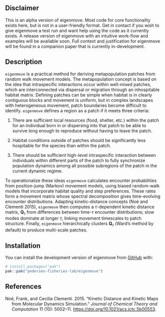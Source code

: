
<!-- README.md is generated from README.Rmd. Please edit that file -->

## Disclaimer

<!-- badges: start -->

<!-- badges: end -->

This is an alpha version of eigenmove. Most code for core functionality
exists here, but is not in a user-friendly format. Get in contact if you
wish to give eigenmove a test run and want help using the code as it
currently exists. A release version of eigenmove with an intuitive
work-flow and examples will be available soon. Full context and
justification for eigenmove will be found in a companion paper that is
currently in-development.

## Description

`eigenmove` is a practical method for deriving metapopulation patches
from random walk movement models. The metapopulation concept is based on
the idea that intraspecific interactions occur within well-mixed
patches, which are interconnected via dispersal or migration through an
inhospitable habitat matrix. Defining patches can be simple when habitat
is in clearly contiguous blocks and movement is uniform, but in complex
landscapes with heterogeneous movement, patch boundaries become
difficult to identify. `eigenmove` defines a region as a patch if it
meets three criteria:

1.  There are sufficient local resources (food, shelter, etc.) within
    the patch for an individual born in or dispersing into that patch to
    be able to survive long enough to reproduce without having to leave
    the patch.

2.  Habitat conditions outside of patches should be significantly less
    hospitable for the species than within the patch.

3.  There should be sufficient high-level intraspecific interaction
    between individuals within different parts of the patch to fully
    synchronize population dynamics among all possible subregions of the
    patch in the current dynamic regime.

To operationalize these ideas `eigenmove` calculates encounter
probabilities from position-jump (Markov) movement models, using biased
random-walk models that incorporate habitat quality and step
preferences. These rates form a movement matrix whose spectral
decomposition gives time-evolving encounter distributions. Adapting
kinetic-distance concepts (Noé and Clementi 2015), `eigenmove` then
computes a $\tau$-dependent kinetic distance matrix, $\bm{Q}_\tau$ from
differences between time-$\tau$ encounter distributions; slow modes
dominate at longer $\tau$, linking movement timescales to patch
structure. Finally, `eigenmove` hierarchically clusters $\bm{Q}_\tau$
(Ward’s method by default) to produce multi-scale patches.

## Installation

You can install the development version of eigenmove from
[GitHub](https://github.com/) with:

``` r
# install.packages("pak")
pak::pak("pedersen-fisheries-lab/eigenmove")
```

## References

<div id="refs" class="references csl-bib-body hanging-indent"
entry-spacing="0">

<div id="ref-noeKineticDistanceKinetic2015" class="csl-entry">

Noé, Frank, and Cecilia Clementi. 2015. “Kinetic Distance and Kinetic
Maps from Molecular Dynamics Simulation.” *Journal of Chemical Theory
and Computation* 11 (10): 5002–11.
<https://doi.org/10.1021/acs.jctc.5b00553>.

</div>

</div>
